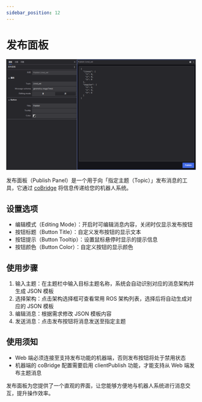 ```yaml
---
sidebar_position: 12
---
```


# 发布面板

![发布面板一览](./img/viz-12-1.png)

发布面板（Publish Panel）是一个用于向「指定主题（Topic）」发布消息的工具，它通过 [coBridge](https://github.com/coscene-io/coBridge) 将信息传递给您的机器人系统。

## 设置选项

- 编辑模式（Editing Mode）：开启时可编辑消息内容，关闭时仅显示发布按钮
- 按钮标题（Button Title）：自定义发布按钮的显示文本
- 按钮提示（Button Tooltip）：设置鼠标悬停时显示的提示信息
- 按钮颜色（Button Color）：自定义按钮的显示颜色

## 使用步骤

1. 输入主题：在主题栏中输入目标主题名称，系统会自动识别对应的消息架构并生成 JSON 模板
2. 选择架构：点击架构选择框可查看常用 ROS 架构列表，选择后将自动生成对应的 JSON 模板
3. 编辑消息：根据需求修改 JSON 模板内容
4. 发送消息：点击发布按钮将消息发送至指定主题

## 使用须知

- Web 端必须连接至支持发布功能的机器端，否则发布按钮将处于禁用状态
- 机器端的 coBridge 配置需要启用 clientPublish 功能，才能支持从 Web 端发布主题消息

发布面板为您提供了一个直观的界面，让您能够方便地与机器人系统进行消息交互，提升操作效率。
